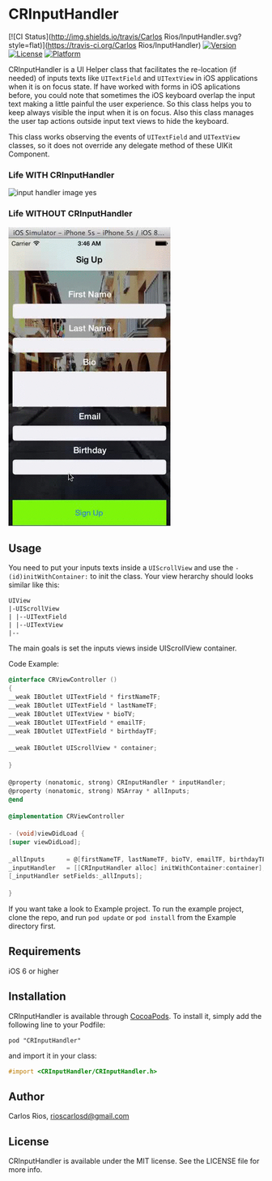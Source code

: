 # CRInputHandler

[![CI Status](http://img.shields.io/travis/Carlos Rios/InputHandler.svg?style=flat)](https://travis-ci.org/Carlos Rios/InputHandler)
[![Version](https://img.shields.io/cocoapods/v/InputHandler.svg?style=flat)](http://cocoadocs.org/docsets/InputHandler)
[![License](https://img.shields.io/cocoapods/l/InputHandler.svg?style=flat)](http://cocoadocs.org/docsets/InputHandler)
[![Platform](https://img.shields.io/cocoapods/p/InputHandler.svg?style=flat)](http://cocoadocs.org/docsets/InputHandler)

CRInputHandler is a UI Helper class that facilitates the re-location (if needed) of inputs texts like
`UITextField` and `UITextView` in iOS applications when it is on focus state. If have worked with forms in iOS
aplications before, you could note that sometimes the iOS keyboard overlap the 
input text making a little painful the user experience. So this
class helps you to keep always visible the input when it is on focus.
Also this class manages the user tap actions outside input text views to hide 
the keyboard.

This class works observing the events of `UITextField` and `UITextView` classes,
so it does not override any delegate method of these UIKit Component.

### Life WITH CRInputHandler
![input handler image yes](https://github.com/riosc/InputHandler/blob/master/Example/InputHandler/Images/YES.gif "Wit CRInputHandler")

### Life WITHOUT CRInputHandler
![input handler image not](https://github.com/riosc/InputHandler/blob/master/Example/InputHandler/Images/NOT.gif "Without CRInputHandler")


## Usage

You need to put your inputs texts inside a `UIScrollView` and use the `-(id)initWithContainer:`
to init the class. Your view herarchy should looks similar like this:

```
UIView
|-UIScrollView
| |--UITextField
| |--UITextView
|--

```

The main goals is set the inputs views inside UIScrollView container.

Code Example:
```Objective-C
@interface CRViewController ()
{
__weak IBOutlet UITextField * firstNameTF;
__weak IBOutlet UITextField * lastNameTF;
__weak IBOutlet UITextView * bioTV;
__weak IBOutlet UITextField * emailTF;
__weak IBOutlet UITextField * birthdayTF;

__weak IBOutlet UIScrollView * container;

}

@property (nonatomic, strong) CRInputHandler * inputHandler;
@property (nonatomic, strong) NSArray * allInputs;
@end

@implementation CRViewController

- (void)viewDidLoad {
[super viewDidLoad];

_allInputs      = @[firstNameTF, lastNameTF, bioTV, emailTF, birthdayTF];
_inputHandler   = [[CRInputHandler alloc] initWithContainer:container];
[_inputHandler setFields:_allInputs];

}
```
If you want take a look to Example project. To run the example project, 
clone the repo, and run `pod update` or `pod install` from the Example directory first.

## Requirements 

iOS 6 or higher

## Installation

CRInputHandler is available through [CocoaPods](http://cocoapods.org). To install
it, simply add the following line to your Podfile:

    pod "CRInputHandler"

and import it in your class:
```Objective-C
#import <CRInputHandler/CRInputHandler.h>
```

## Author

Carlos Rios, rioscarlosd@gmail.com

## License

CRInputHandler is available under the MIT license. See the LICENSE file for more info.

